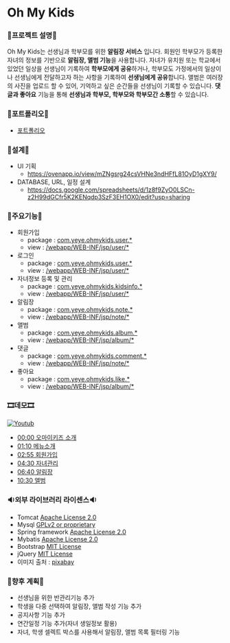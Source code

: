 # Oh My Kids

### 🎫프로젝트 설명🎫
 Oh My Kids는 선생님과 학부모를 위한 <b>알림장 서비스</b> 입니다.
 회원인 학부모가 등록한 자녀의 정보를 기반으로 <b>알림장, 앨범 기능</b>을 사용합니다. 
 자녀가 유치원 또는 학교에서 있었던 일상을 선생님이 기록하여 <b>학부모에게 공유</b>하거나, 학부모도 가정에서의 일상이나 선생님에게 전달하고자 하는 사항을 기록하여 <b>선생님에게 공유</b>합니다. 
 앨범은 여러장의 사진을 업로드 할 수 있어, 기억하고 싶은 순간들을 선생님이 기록할 수 있습니다. <b>댓글과 좋아요</b> 기능을 통해 <b>선생님과 학부모, 학부모와 학부모간 소통</b>할 수 있습니다.


### 🎨포트폴리오🎨
 - [포트폴리오](https://github.com/Hyejung85/Spring_Ohmykids_0910/blob/develope/portfolio.pdf/)
 
### 📃설계📃
 - UI 기획
   - https://ovenapp.io/view/mZNgsrg24csVHNe3ndHFfL81OyD1gXY9/
 - DATABASE, URL, 일정 설계
   - https://docs.google.com/spreadsheets/d/1z8f9ZyO0LSCn-z2H99dGCfr5K2KENqdp3SzF3EH1OX0/edit?usp=sharing 
 
### 🛒주요기능🛒
 - 회원가입
   - package : [com.yeye.ohmykids.user.*](https://https://github.com/Hyejung85/Ohmykids_0910/tree/develope/src/main/java/com/yeye/ohmykids/user/)
   - view : [/webapp/WEB-INF/jsp/user/*](https://github.com/Hyejung85/Ohmykids_0910/tree/develope/src/main/webapp/WEB-INF/jsp/user/)
 - 로그인
   - package : [com.yeye.ohmykids.user.*](https://https://github.com/Hyejung85/Ohmykids_0910/tree/develope/src/main/java/com/yeye/ohmykids/user/)
   - view :  [/webapp/WEB-INF/jsp/user/*](https://github.com/Hyejung85/Ohmykids_0910/tree/develope/src/main/webapp/WEB-INF/jsp/user/)
 - 자녀정보 등록 및 관리
   - package : [com.yeye.ohmykids.kidsinfo.*](https://github.com/Hyejung85/Ohmykids_0910/tree/develope/src/main/java/com/yeye/ohmykids/kidsinfo/)
   - view :  [/webapp/WEB-INF/jsp/user/*](https://github.com/Hyejung85/Ohmykids_0910/tree/develope/src/main/webapp/WEB-INF/jsp/user/)
 - 알림장
   - package : [com.yeye.ohmykids.note.*](https://github.com/Hyejung85/Ohmykids_0910/tree/develope/src/main/java/com/yeye/ohmykids/note/)
   - view :  [/webapp/WEB-INF/jsp/note/*](https://github.com/Hyejung85/Ohmykids_0910/tree/develope/src/main/webapp/WEB-INF/jsp/note/)
 - 앨범
   - package : [com.yeye.ohmykids.album.*](https://github.com/Hyejung85/Ohmykids_0910/tree/develope/src/main/java/com/yeye/ohmykids/album/)
   - view :  [/webapp/WEB-INF/jsp/album/*](https://github.com/Hyejung85/Ohmykids_0910/tree/develope/src/main/webapp/WEB-INF/jsp/album/)
 - 댓글
   - package : [com.yeye.ohmykids.comment.*](https://github.com/Hyejung85/Ohmykids_0910/tree/develope/src/main/java/com/yeye/ohmykids/comment/)
   - view : [/webapp/WEB-INF/jsp/note/*](https://github.com/Hyejung85/Ohmykids_0910/tree/develope/src/main/webapp/WEB-INF/jsp/note/)
 - 좋아요
   - package : [com.yeye.ohmykids.like.*](https://github.com/Hyejung85/Ohmykids_0910/tree/develope/src/main/java/com/yeye/ohmykids/like/)
   - view : [/webapp/WEB-INF/jsp/album/*](https://github.com/Hyejung85/Ohmykids_0910/tree/develope/src/main/webapp/WEB-INF/jsp/album/)

### 🎞데모🎞
[![Youtub](https://img.youtube.com/vi/7vUZikr1uHI/0.jpg)](https://youtu.be/7vUZikr1uHI/)
   - [00:00 오마이키즈 소개](https://youtu.be/7vUZikr1uHI?t=2/)
   - [01:10 메뉴소개](https://youtu.be/7vUZikr1uHI?t=74/)
   - [02:55 회원가입](https://youtu.be/7vUZikr1uHI?t=176/)
   - [04:30 자녀관리](https://youtu.be/7vUZikr1uHI?t=270/)
   - [06:40 알림장](https://youtu.be/7vUZikr1uHI?t=400/)
   - [10:30 앨범](https://youtu.be/7vUZikr1uHI?t=630/)

### 🔉외부 라이브러리 라이센스🔉
 - Tomcat [Apache License 2.0](https://www.apache.org/licenses/LICENSE-2.0) 
 - Mysql [GPLv2 or proprietary](https://www.gnu.org/licenses/gpl-3.0.html)
 - Spring framework [Apache License 2.0](https://www.apache.org/licenses/LICENSE-2.0)  
 - Mybatis [Apache License 2.0](https://www.apache.org/licenses/LICENSE-2.0)
 - Bootstrap [MIT License](https://opensource.org/licenses/MIT)
 - jQuery [MIT License](https://opensource.org/licenses/MIT)
 - 이미지 출처 : [pixabay](https://pixabay.com/ko/)
 
 ### 🎁향후 계획🎁
  - 선생님을 위한 반관리기능 추가
  - 학생을 다중 선택하여 알림장, 앨범 작성 기능 추가
  - 공지사항 기능 추가
  - 연간일정 기능 추가(자녀 생일정보 활용)
  - 자녀, 학생 셀렉트 박스를 사용해서 알림장, 앨범 목록 필터링 기능
